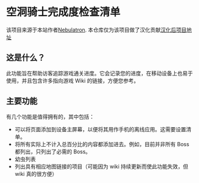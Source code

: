 # 空洞骑士完成度检查清单
该项目来源于本站作者[Nebulatron](https://github.com/nebulatron). 本仓库仅为该项目做了汉化贡献[汉化后项目地址](https://pananxy.github.io/hollow-knight-checklist/)

## 这是什么？
此功能旨在帮助访客追踪游戏通关进度。它会记录您的进度，在移动设备上也易于使用，并且包含许多指向游戏 Wiki 的链接，方便您参考。

## 主要功能
有几个功能是值得拥有的，其中包括：

- 可以将页面添加到设备主屏幕，以便将其用作手机的离线应用。这需要设置清单。
- 将所有实际上不计入总百分比的内容都添加进去。例如，目前并非所有 Boss 都列出，只列出了必需的 Boss。
- 幼虫列表
- 列出具有相应地图链接的项目（可能因为 wiki 持续更新而使此功能失效，但 wiki 真的很方便）
